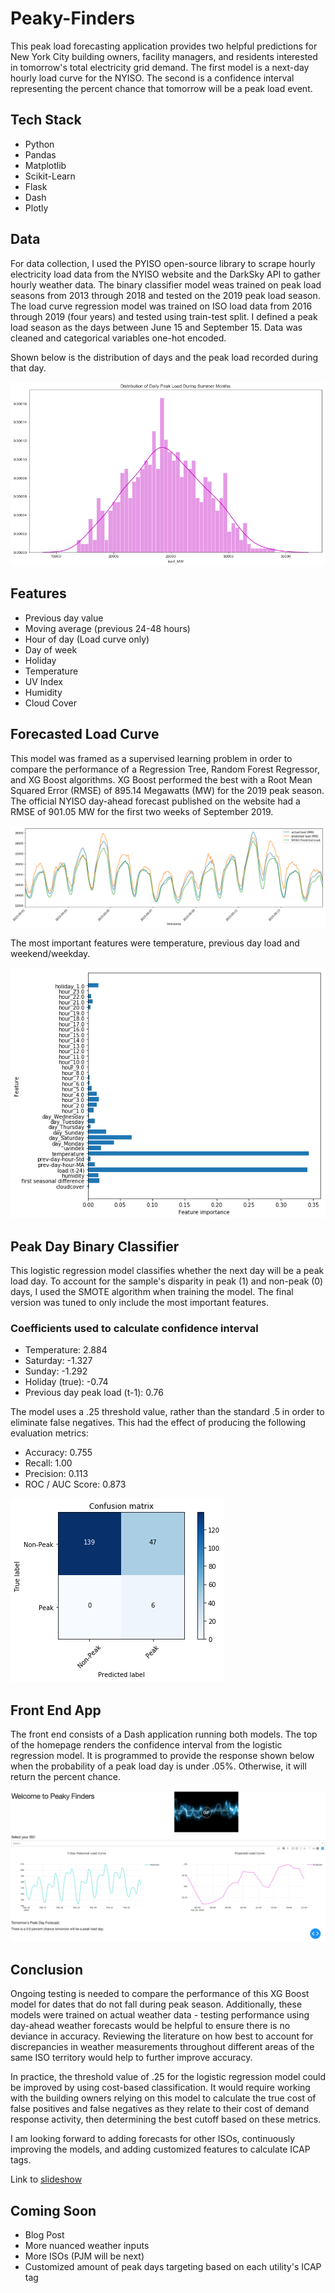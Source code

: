 # Peaky-Finders

This peak load forecasting application provides two helpful predictions for New York City building owners, facility managers, and residents interested in tomorrow's total electricity grid demand. The first model is a next-day hourly load curve for the NYISO. The second is a confidence interval representing the percent chance that tomorrow will be a peak load event. 

## Tech Stack

- Python 
- Pandas
- Matplotlib
- Scikit-Learn
- Flask
- Dash 
- Plotly

## Data

For data collection, I used the PYISO open-source library to scrape hourly electricity load data from the NYISO website and the DarkSky API to gather hourly weather data. The binary classifier model weas trained on peak load seasons from 2013 through 2018 and tested on the 2019 peak load season. The load curve regression model was trained on ISO load data from 2016 through 2019 (four years) and tested using train-test split. I defined a peak load season as the days between June 15 and September 15. Data was cleaned and categorical variables one-hot encoded. 

Shown below is the distribution of days and the peak load recorded during that day. 

![Distribution of Summer Days](images/peak_day_distribution.png)

## Features

- Previous day value
- Moving average (previous 24-48 hours) 
- Hour of day (Load curve only)
- Day of week 
- Holiday
- Temperature
- UV Index
- Humidity
- Cloud Cover


## Forecasted Load Curve

This model was framed as a supervised learning problem in order to compare the performance of a Regression Tree, Random Forest Regressor, and XG Boost algorithms. XG Boost performed the best with a Root Mean Squared Error (RMSE) of 895.14 Megawatts (MW) for the 2019 peak season. The official NYISO day-ahead forecast published on the website had a RMSE of 901.05 MW for the first two weeks of September 2019.

![Illustration of load forecasts for early September 2019](images/load_forecast_illustration.png)

The most important features were temperature, previous day load and weekend/weekday.  

![XG Boost Feature Importance](images/xg_boost_feature_importance.png)


## Peak Day Binary Classifier 

This logistic regression model classifies whether the next day will be a peak load day. To account for the sample's disparity in peak (1) and non-peak (0) days, I used the SMOTE algorithm when training the model. The final version was tuned to only include the most important features.

### Coefficients used to calculate confidence interval
- Temperature: 2.884
- Saturday: -1.327 
- Sunday: -1.292 
- Holiday (true): -0.74
- Previous day peak load (t-1): 0.76

The model uses a .25 threshold value, rather than the standard .5 in order to eliminate false negatives. This had the effect of producing the following evaluation metrics:
- Accuracy: 0.755
- Recall: 1.00
- Precision: 0.113
- ROC / AUC Score: 0.873

![Results](images/confusion_matrix_log.png)

## Front End App

The front end consists of a Dash application running both models. The top of the homepage renders the confidence interval from the logistic regression model. It is programmed to provide the response shown below when the probability of a peak load day is under .05%. Otherwise, it will return the percent chance. 

![Interactive Dashboard](images/updated_image.png)


## Conclusion

Ongoing testing is needed to compare the performance of this XG Boost model for dates that do not fall during peak season. Additionally, these models were trained on actual weather data - testing performance using day-ahead weather forecasts would be helpful to ensure there is no deviance in accuracy. Reviewing the literature on how best to account for discrepancies in weather measurements throughout different areas of the same ISO territory would help to further improve accuracy. 

In practice, the threshold value of .25 for the logistic regression model could be improved by using cost-based classification. It would require working with the building owners relying on this model to calculate the true cost of false positives and false negatives as they relate to their cost of demand response activity, then determining the best cutoff based on these metrics. 

I am looking forward to adding forecasts for other ISOs, continuously improving the models, and adding customized features to calculate ICAP tags. 

Link to [slideshow](https://docs.google.com/presentation/d/1AdA7OE8VJQxQF6DAVs81xLXPfjvnHUb99oBfRkqpB7M/edit#slide=id.g6bd401033a_0_275) 

## Coming Soon 
- Blog Post 
- More nuanced weather inputs
- More ISOs (PJM will be next)
- Customized amount of peak days targeting based on each utility's ICAP tag 
